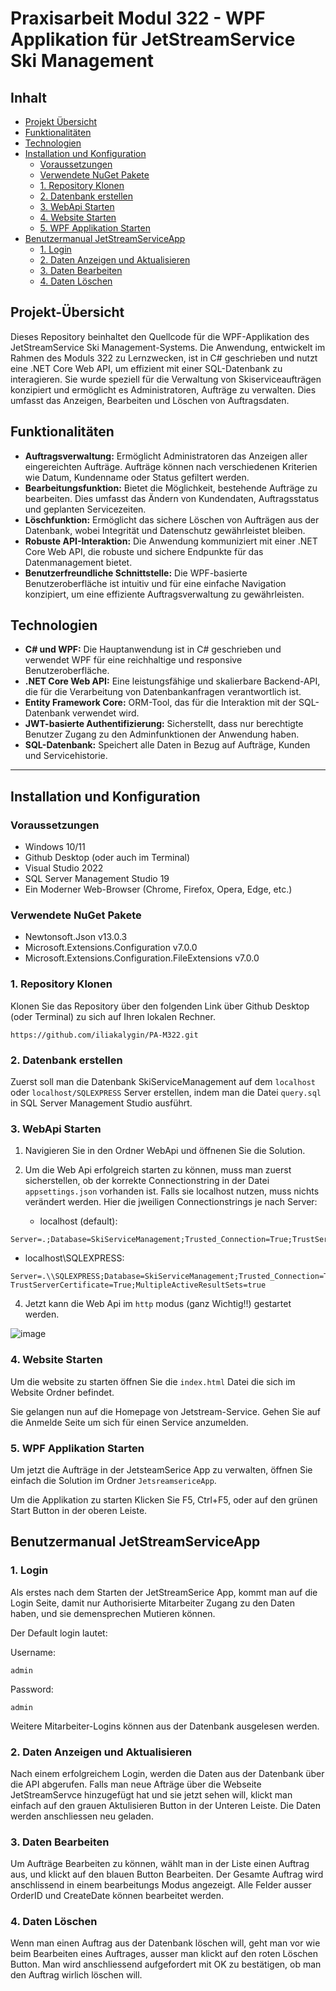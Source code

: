 # Praxisarbeit Modul 322 - WPF Applikation für JetStreamService Ski Management

## Inhalt
* [Projekt Übersicht](#Projekt-Übersicht)
* [Funktionalitäten](#Funktionalitäten)
* [Technologien](#Technologien)
* [Installation und Konfiguration](#Installation-und-Konfiguration)
    * [Voraussetzungen](#Voraussetzungen)
    * [Verwendete NuGet Pakete](#Verwendete-NuGet-Pakete)
    * [1. Repository Klonen](#1.-Repository-Klonen)
    * [2. Datenbank erstellen](#2.-Datenbank-erstellen)
    * [3. WebApi Starten](#3.-WebApi-Starten)
    * [4. Website Starten](#4.-Website-Starten)
    * [5. WPF Applikation Starten](#5.-WPF-Applikation-Starten)
* [Benutzermanual JetStreamServiceApp](#Benutzermanual-JetStreamServiceApp)
    * [1. Login](#1.-Login)
    * [2. Daten Anzeigen und Aktualisieren](#2.-Daten-Anzeigen-und-Aktualisieren)
    * [3. Daten Bearbeiten](#3.-Daten-Bearbeiten)
    * [4. Daten Löschen](#4.-Daten-Löschen)
## Projekt-Übersicht

Dieses Repository beinhaltet den Quellcode für die WPF-Applikation des JetStreamService Ski Management-Systems. Die Anwendung, entwickelt im Rahmen des Moduls 322 zu Lernzwecken, ist in C# geschrieben und nutzt eine .NET Core Web API, um effizient mit einer SQL-Datenbank zu interagieren. Sie wurde speziell für die Verwaltung von Skiserviceaufträgen konzipiert und ermöglicht es Administratoren, Aufträge zu verwalten. Dies umfasst das Anzeigen, Bearbeiten und Löschen von Auftragsdaten.

## Funktionalitäten

- **Auftragsverwaltung:** Ermöglicht Administratoren das Anzeigen aller eingereichten Aufträge. Aufträge können nach verschiedenen Kriterien wie Datum, Kundenname oder Status gefiltert werden.
- **Bearbeitungsfunktion:** Bietet die Möglichkeit, bestehende Aufträge zu bearbeiten. Dies umfasst das Ändern von Kundendaten, Auftragsstatus und geplanten Servicezeiten.
- **Löschfunktion:** Ermöglicht das sichere Löschen von Aufträgen aus der Datenbank, wobei Integrität und Datenschutz gewährleistet bleiben.
- **Robuste API-Interaktion:** Die Anwendung kommuniziert mit einer .NET Core Web API, die robuste und sichere Endpunkte für das Datenmanagement bietet.
- **Benutzerfreundliche Schnittstelle:** Die WPF-basierte Benutzeroberfläche ist intuitiv und für eine einfache Navigation konzipiert, um eine effiziente Auftragsverwaltung zu gewährleisten.

## Technologien

- **C# und WPF:** Die Hauptanwendung ist in C# geschrieben und verwendet WPF für eine reichhaltige und responsive Benutzeroberfläche.
- **.NET Core Web API:** Eine leistungsfähige und skalierbare Backend-API, die für die Verarbeitung von Datenbankanfragen verantwortlich ist.
- **Entity Framework Core:** ORM-Tool, das für die Interaktion mit der SQL-Datenbank verwendet wird.
- **JWT-basierte Authentifizierung:** Sicherstellt, dass nur berechtigte Benutzer Zugang zu den Adminfunktionen der Anwendung haben.
- **SQL-Datenbank:** Speichert alle Daten in Bezug auf Aufträge, Kunden und Servicehistorie.

---

## Installation und Konfiguration

### Voraussetzungen

- Windows 10/11
- Github Desktop (oder auch im Terminal)
- Visual Studio 2022
- SQL Server Management Studio 19
- Ein Moderner Web-Browser (Chrome, Firefox, Opera, Edge, etc.)

### Verwendete NuGet Pakete

- Newtonsoft.Json v13.0.3
- Microsoft.Extensions.Configuration v7.0.0
- Microsoft.Extensions.Configuration.FileExtensions v7.0.0

### 1. Repository Klonen

Klonen Sie das Repository über den folgenden Link über Github Desktop (oder Terminal) zu sich auf Ihren lokalen Rechner.

```
https://github.com/iliakalygin/PA-M322.git
```

### 2. Datenbank erstellen

Zuerst soll man die Datenbank SkiServiceManagement auf dem ```localhost``` oder ```localhost/SQLEXPRESS``` Server erstellen, indem man die Datei ```query.sql``` in SQL Server Management Studio ausführt.

### 3. WebApi Starten

1. Navigieren Sie in den Ordner WebApi und öffnenen Sie die Solution.
2. Um die Web Api erfolgreich starten zu können, muss man zuerst sicherstellen, ob der korrekte Connectionstring in der Datei ```appsettings.json``` vorhanden ist. Falls sie localhost nutzen, muss nichts verändert werden. Hier die jweiligen Connectionstrings je nach Server:
    
   - localhost (default):
```
Server=.;Database=SkiServiceManagement;Trusted_Connection=True;TrustServerCertificate=True;MultipleActiveResultSets=true
```
   - localhost\SQLEXPRESS:
```
Server=.\\SQLEXPRESS;Database=SkiServiceManagement;Trusted_Connection=True; TrustServerCertificate=True;MultipleActiveResultSets=true
```
     
4. Jetzt kann die Web Api im ```http``` modus (ganz Wichtig!!) gestartet werden.

![image](https://github.com/iliakalygin/PA-M295/assets/58369822/f17bd223-e293-4a56-8560-d5fa05131a10)

### 4. Website Starten

Um die website zu starten öffnen Sie die ```index.html``` Datei die sich im Website Ordner befindet.
 
Sie gelangen nun auf die Homepage von Jetstream-Service. Gehen Sie auf die Anmelde Seite um sich für einen Service anzumelden.

### 5. WPF Applikation Starten

Um jetzt die Aufträge in der JetsteamSerice App zu verwalten, öffnen Sie einfach die Solution im Ordner ```JetsreamsericeApp```.

Um die Applikation zu starten Klicken Sie F5, Ctrl+F5, oder auf den grünen Start Button in der oberen Leiste.

## Benutzermanual JetStreamServiceApp

### 1. Login

Als erstes nach dem Starten der JetStreamSerice App, kommt man auf die Login Seite, damit nur Authorisierte Mitarbeiter Zugang zu den Daten haben, und sie demensprechen Mutieren können.

Der Default login lautet:

Username:

```
admin
```

Password:

```
admin
```

Weitere Mitarbeiter-Logins können aus der Datenbank ausgelesen werden.

### 2. Daten Anzeigen und Aktualisieren

Nach einem erfolgreichem Login, werden die Daten aus der Datenbank über die API abgerufen. Falls man neue Afträge über die Webseite JetStreamServce hinzugefügt hat und sie jetzt sehen will, klickt man einfach auf den grauen Aktulisieren Button in der Unteren Leiste. Die Daten werden anschliessen neu geladen.

### 3. Daten Bearbeiten

Um Aufträge Bearbeiten zu können, wählt man in der Liste einen Auftrag aus, und klickt auf den blauen Button Bearbeiten. Der Gesamte Auftrag wird anschlissend in einem bearbeitungs Modus angezeigt. Alle Felder ausser OrderID und CreateDate können bearbeitet werden.

### 4. Daten Löschen

Wenn man einen Auftrag aus der Datenbank löschen will, geht man vor wie beim Bearbeiten eines Auftrages, ausser man klickt auf den roten Löschen Button. Man wird anschliessend aufgefordert mit OK zu bestätigen, ob man den Auftrag wirlich löschen will.
